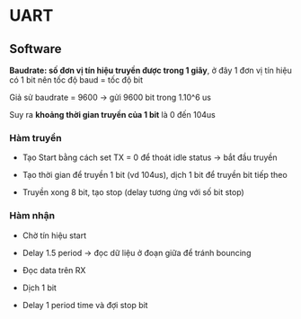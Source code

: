 # UART

## Software

**Baudrate: số đơn vị tín hiệu truyền được trong 1 giây**, ở đây 1 đơn vị tín hiệu có 1 bit nên tốc độ baud = tốc độ bit

Giả sử baudrate = 9600 -> gửi 9600 bit trong 1.10^6 us 

Suy ra **khoảng thời gian truyền của 1 bit** là 0 đến 104us

### Hàm truyền

- Tạo Start bằng cách set TX = 0 để thoát idle status -> bắt đầu truyền

- Tạo thời gian để truyền 1 bit (vd 104us), dịch 1 bit để truyền bit tiếp theo

- Truyền xong 8 bit, tạo stop (delay tương ứng với số bit stop)

### Hàm nhận

- Chờ tín hiệu start

- Delay 1.5 period -> đọc dữ liệu ở đoạn giữa để tránh bouncing

- Đọc data trên RX

- Dịch 1 bit

- Delay 1 period time và đợi stop bit